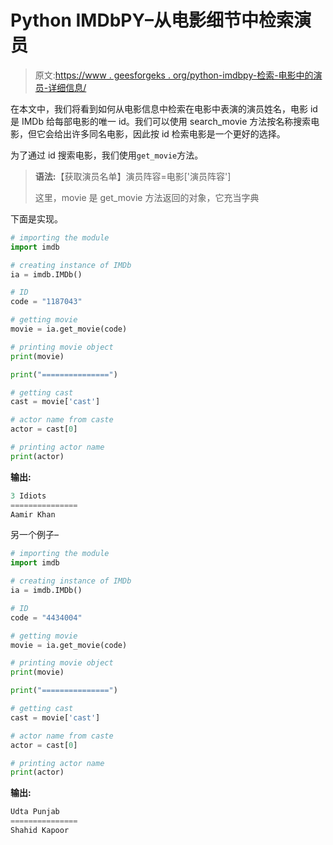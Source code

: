 # Python IMDbPY–从电影细节中检索演员

> 原文:[https://www . geesforgeks . org/python-imdbpy-检索-电影中的演员-详细信息/](https://www.geeksforgeeks.org/python-imdbpy-retrieving-actor-from-the-movie-details/)

在本文中，我们将看到如何从电影信息中检索在电影中表演的演员姓名，电影 id 是 IMDb 给每部电影的唯一 id。我们可以使用 search_movie 方法按名称搜索电影，但它会给出许多同名电影，因此按 id 检索电影是一个更好的选择。

为了通过 id 搜索电影，我们使用`get_movie`方法。

> **语法:**【获取演员名单】演员阵容=电影['演员阵容']
> 
> 这里，movie 是 get_movie 方法返回的对象，它充当字典

下面是实现。

```py
# importing the module
import imdb

# creating instance of IMDb
ia = imdb.IMDb()

# ID
code = "1187043"

# getting movie
movie = ia.get_movie(code)

# printing movie object
print(movie)

print("===============")

# getting cast
cast = movie['cast']

# actor name from caste
actor = cast[0]

# printing actor name
print(actor)
```

**输出:**

```py
3 Idiots
===============
Aamir Khan
```

另一个例子–

```py
# importing the module
import imdb

# creating instance of IMDb
ia = imdb.IMDb()

# ID
code = "4434004"

# getting movie
movie = ia.get_movie(code)

# printing movie object
print(movie)

print("===============")

# getting cast
cast = movie['cast']

# actor name from caste
actor = cast[0]

# printing actor name
print(actor)
```

**输出:**

```py
Udta Punjab
===============
Shahid Kapoor
```
